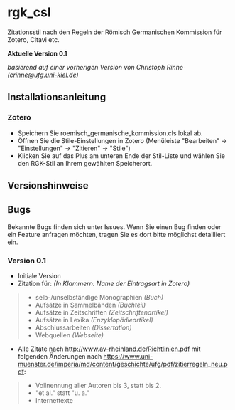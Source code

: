 # rgk_csl
Zitationsstil nach den Regeln der Römisch Germanischen Kommission
für Zotero, Citavi etc.

**Aktuelle Version 0.1**

*basierend auf einer vorherigen Version von Christoph Rinne (crinne@ufg.uni-kiel.de)*

## Installationsanleitung
### Zotero
+ Speichern Sie roemisch_germanische_kommission.cls lokal ab.
+ Öffnen Sie die Stile-Einstellungen in Zotero (Menüleiste "Bearbeiten" -> "Einstellungen" -> "Zitieren" -> "Stile")
+ Klicken Sie auf das Plus am unteren Ende der Stil-Liste und wählen Sie den RGK-Stil an Ihrem gewählten Speicherort.
## Versionshinweise
## Bugs
Bekannte Bugs finden sich unter Issues. Wenn Sie einen Bug finden oder ein Feature anfragen möchten, tragen Sie es dort bitte möglichst detailliert ein.
### Version 0.1
+ Initiale Version
+ Zitation für: *(In Klammern: Name der Eintragsart in Zotero)*
> +  selb-/unselbständige Monographien *(Buch)*
> + Aufsätze in Sammelbänden *(Buchteil)*
> + Aufsätze in Zeitschriften *(Zeitschriftenartikel)*
> + Aufsätze in Lexika *(Enzyklopädieartikel)*
> + Abschlussarbeiten *(Dissertation)*
> + Webquellen *(Webseite)*
+ Alle Zitate nach http://www.av-rheinland.de/Richtlinien.pdf mit folgenden Änderungen nach https://www.uni-muenster.de/imperia/md/content/geschichte/ufg/pdf/zitierregeln_neu.pdf:
> + Vollnennung aller Autoren bis 3, statt bis 2.
> + "et al." statt "u. a."
> + Internettexte
